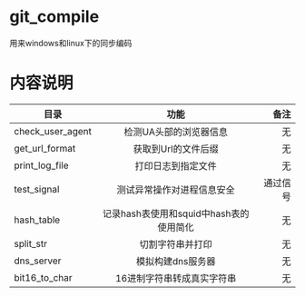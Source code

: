 # git_compile
用来windows和linux下的同步编码

# 内容说明
|       目录       |                  功能                   |   备注   |
| ---------------- | :-------------------------------------: | -------: |
| check_user_agent |         检测UA头部的浏览器信息          |       无 |
| get_url_format   |           获取到Url的文件后缀           |       无 |
| print_log_file   |           打印日志到指定文件            |       无 |
| test_signal      |       测试异常操作对进程信息安全        | 通过信号 |
| hash_table       | 记录hash表使用和squid中hash表的使用简化 |       无 |
| split_str        |            切割字符串并打印             |       无 |
| dns_server       |            模拟构建dns服务器            |       无 |
| bit16_to_char    |       16进制字符串转成真实字符串        |       无 |